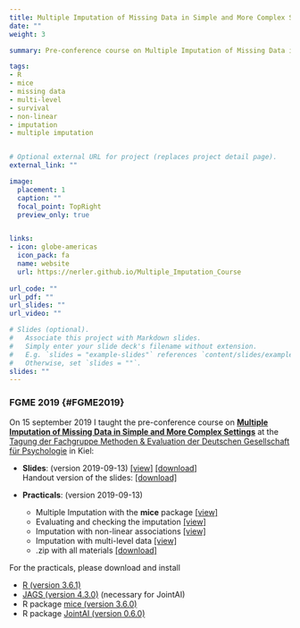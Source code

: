 ```yaml
---
title: Multiple Imputation of Missing Data in Simple and More Complex Settings
date: ""
weight: 3

summary: Pre-conference course on Multiple Imputation of Missing Data in Simple and More Complex Settings at the "Tagung der Fachgruppe Methoden & Evaluation der Deutschen Gesellschaft für Psychologie" in Kiel, Germany

tags:
- R
- mice
- missing data
- multi-level
- survival
- non-linear
- imputation
- multiple imputation


# Optional external URL for project (replaces project detail page).
external_link: ""

image:
  placement: 1
  caption: ""
  focal_point: TopRight
  preview_only: true


links:
- icon: globe-americas
  icon_pack: fa
  name: website
  url: https://nerler.github.io/Multiple_Imputation_Course
  
url_code: ""
url_pdf: ""
url_slides: ""
url_video: ""

# Slides (optional).
#   Associate this project with Markdown slides.
#   Simply enter your slide deck's filename without extension.
#   E.g. `slides = "example-slides"` references `content/slides/example-slides.md`.
#   Otherwise, set `slides = ""`.
slides: ""
---
```


### FGME 2019 {#FGME2019}
On 15 september 2019 I taught the pre-conference course on 
[**Multiple Imputation of Missing Data in Simple and More Complex Settings**](http://www.fgme2019.de/index.php?id=15)
at the [Tagung der Fachgruppe Methoden & Evaluation
der Deutschen Gesellschaft für Psychologie](http://www.fgme2019.de) in Kiel:

* **Slides**: (version 2019-09-13)
<a href="teaching/FGME2019/MICourse_Slides.pdf" >[view]</a>
<a href="teaching/FGME2019/MICourse_Slides.pdf" download>[download]</a><br>
Handout version of the slides:
<a href="teaching/FGME2019/MICourse_Handout.pdf" download>[download]</a>

* **Practicals**: (version 2019-09-13)
  * Multiple Imputation with the **mice** package
    <a href="teaching/FGME2019/MImice.html" >[view]</a>
  * Evaluating and checking the imputation
    <a href="teaching/FGME2019/MIcheck.html" >[view]</a>
  * Imputation with non-linear associations
    <a href="teaching/FGME2019/MInonlin.html" >[view]</a>
  * Imputation with multi-level data
    <a href="teaching/FGME2019/MIlong.html" >[view]</a>
  * .zip with all materials
    <a href="teaching/FGME2019/MIpracticals.zip" download >[download]</a>

For the practicals, please download and install

* [R (version 3.6.1)](https://cran.r-project.org)
* [JAGS (version 4.3.0)](https://sourceforge.net/projects/mcmc-jags/files/JAGS/4.x/) (necessary for JointAI)
* R package [mice (version 3.6.0)](https://CRAN.R-project.org/package=mice)
* R package [JointAI (version 0.6.0)](https://CRAN.R-project.org/package=JointAI)
